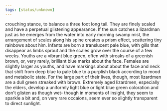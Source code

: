 ```yaml
---
tags: [status/unknown]
---
```

crouching stance, to balance a three foot long tail.  They are finely
scaled and have a perpetual glistening appearance.  If the sun catches a
lizardman just as he emerges from the water into early morning swamp mist,
the arrangement of scales along his spine creates a prism effect,
scattering tiny rainbows about him.  Infants are born a translucent pale
blue, with gills that disappear as limbs sprout and the scales grow over
the course of a few weeks.  Youths are a vibrant blue green, often with
streaks of a greenish brown, or, very rarely, brilliant blue marks about
the face.  Females are slightly larger as youths, and have markings about
about the face and neck that shift from deep blue to pale blue to a
purplish black according to mood and metabolic state.  For the large part
of their lives, though, most lizardmen are a dull green streaked with
brown.  Extremely aged lizardmen, especially the elders, develop a
uniformly light blue or light blue green coloration and don't glisten as
though wet- though in moments of insight, they seem to sparkle a bit and,
on very rare occaions, seem ever so slightly transparent to direct sunlight.
